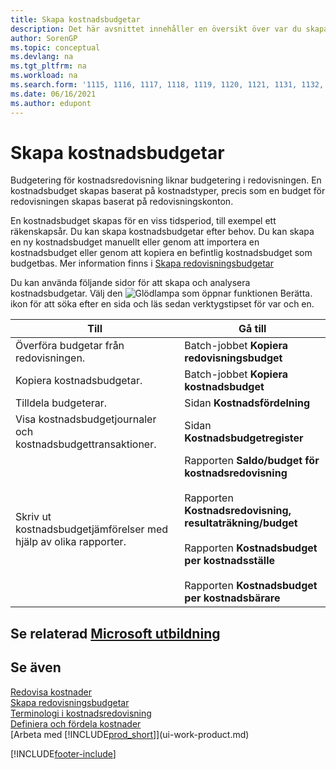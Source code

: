 ```yaml
---
title: Skapa kostnadsbudgetar
description: Det här avsnittet innehåller en översikt över var du skapar och analyserar kostnadsbudgetar. Budgetering för kostnadsredovisning liknar budgetering i redovisningen.
author: SorenGP
ms.topic: conceptual
ms.devlang: na
ms.tgt_pltfrm: na
ms.workload: na
ms.search.form: '1115, 1116, 1117, 1118, 1119, 1120, 1121, 1131, 1132, 1133'
ms.date: 06/16/2021
ms.author: edupont
---
```

# <a name="creating-cost-budgets" />Skapa kostnadsbudgetar

Budgetering för kostnadsredovisning liknar budgetering i redovisningen. En kostnadsbudget skapas baserat på kostnadstyper, precis som en budget för redovisningen skapas baserat på redovisningskonton.  

En kostnadsbudget skapas för en viss tidsperiod, till exempel ett räkenskapsår. Du kan skapa kostnadsbudgetar efter behov. Du kan skapa en ny kostnadsbudget manuellt eller genom att importera en kostnadsbudget eller genom att kopiera en befintlig kostnadsbudget som budgetbas. Mer information finns i [Skapa redovisningsbudgetar](finance-how-create-budgets.md)

Du kan använda följande sidor för att skapa och analysera kostnadsbudgetar. Välj den ![Glödlampa som öppnar funktionen Berätta.](media/ui-search/search_small.png "Berätta för mig vad du vill göra") ikon för att söka efter en sida och läs sedan verktygstipset för var och en.

|Till|Gå till|  
|--------|---------|  
|Överföra budgetar från redovisningen.|Batch-jobbet **Kopiera redovisningsbudget**|  
|Kopiera kostnadsbudgetar.|Batch-jobbet **Kopiera kostnadsbudget**|  
|Tilldela budgeterar.|Sidan **Kostnadsfördelning**|  
|Visa kostnadsbudgetjournaler och kostnadsbudgettransaktioner.|Sidan **Kostnadsbudgetregister**|  
|Skriv ut kostnadsbudgetjämförelser med hjälp av olika rapporter.|Rapporten **Saldo/budget för kostnadsredovisning**<br /><br /> Rapporten **Kostnadsredovisning, resultaträkning/budget**<br /><br /> Rapporten **Kostnadsbudget per kostnadsställe**<br /><br /> Rapporten **Kostnadsbudget per kostnadsbärare**|  

## <a name="see-related-microsoft-training" />Se relaterad [Microsoft utbildning](/training/modules/cost-accounting-reports-dynamics-365-business-central/)

## <a name="see-also" />Se även

[Redovisa kostnader](finance-manage-cost-accounting.md)  
[Skapa redovisningsbudgetar](finance-how-create-budgets.md)  
[Terminologi i kostnadsredovisning](finance-terminology-in-cost-accounting.md)  
[Definiera och fördela kostnader](finance-define-and-allocate-costs.md)  
[Arbeta med [!INCLUDE[prod_short](includes/prod_short.md)]](ui-work-product.md)


[!INCLUDE[footer-include](includes/footer-banner.md)]
